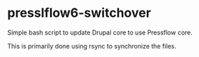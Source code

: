 presslflow6-switchover
======================

Simple bash script to update Drupal core to use Pressflow core.

This is primarily done using rsync to synchronize the files.
